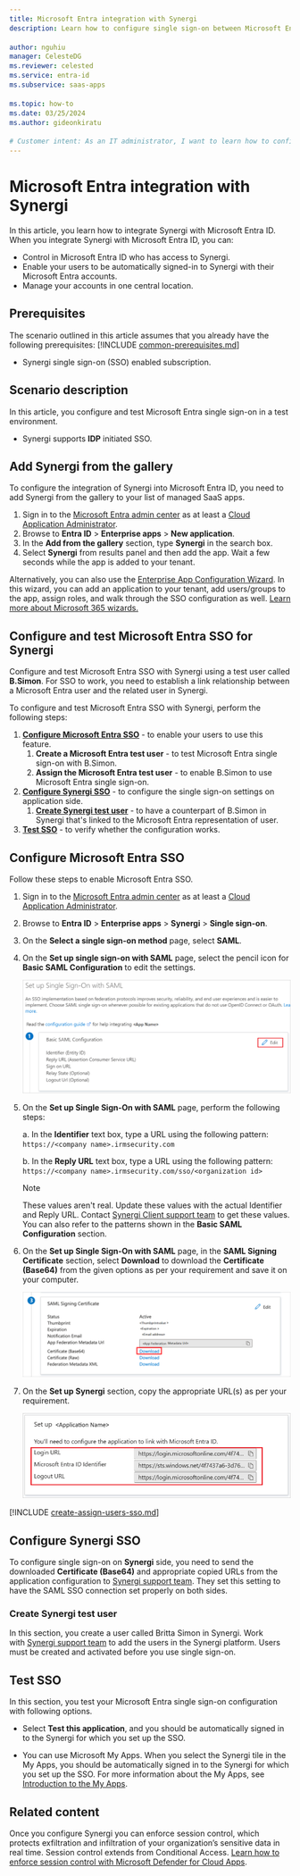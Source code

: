 ```yaml
---
title: Microsoft Entra integration with Synergi
description: Learn how to configure single sign-on between Microsoft Entra ID and Synergi.

author: nguhiu
manager: CelesteDG
ms.reviewer: celested
ms.service: entra-id
ms.subservice: saas-apps

ms.topic: how-to
ms.date: 03/25/2024
ms.author: gideonkiratu

# Customer intent: As an IT administrator, I want to learn how to configure single sign-on between Microsoft Entra ID and Synergi so that I can control who has access to Synergi, enable automatic sign-in with Microsoft Entra accounts, and manage my accounts in one central location.
---
```

# Microsoft Entra integration with Synergi

In this article,  you learn how to integrate Synergi with Microsoft Entra ID. When you integrate Synergi with Microsoft Entra ID, you can:

* Control in Microsoft Entra ID who has access to Synergi.
* Enable your users to be automatically signed-in to Synergi with their Microsoft Entra accounts.
* Manage your accounts in one central location.

## Prerequisites
The scenario outlined in this article assumes that you already have the following prerequisites:
[!INCLUDE [common-prerequisites.md](~/identity/saas-apps/includes/common-prerequisites.md)]
* Synergi single sign-on (SSO) enabled subscription.

## Scenario description

In this article,  you configure and test Microsoft Entra single sign-on in a test environment.

* Synergi supports **IDP** initiated SSO.

## Add Synergi from the gallery

To configure the integration of Synergi into Microsoft Entra ID, you need to add Synergi from the gallery to your list of managed SaaS apps.

1. Sign in to the [Microsoft Entra admin center](https://entra.microsoft.com) as at least a [Cloud Application Administrator](~/identity/role-based-access-control/permissions-reference.md#cloud-application-administrator).
1. Browse to **Entra ID** > **Enterprise apps** > **New application**.
1. In the **Add from the gallery** section, type **Synergi** in the search box.
1. Select **Synergi** from results panel and then add the app. Wait a few seconds while the app is added to your tenant.

 Alternatively, you can also use the [Enterprise App Configuration Wizard](https://portal.office.com/AdminPortal/home?Q=Docs#/azureadappintegration). In this wizard, you can add an application to your tenant, add users/groups to the app, assign roles, and walk through the SSO configuration as well. [Learn more about Microsoft 365 wizards.](/microsoft-365/admin/misc/azure-ad-setup-guides)

<a name='configure-and-test-azure-ad-sso-for-synergi'></a>

## Configure and test Microsoft Entra SSO for Synergi

Configure and test Microsoft Entra SSO with Synergi using a test user called **B.Simon**. For SSO to work, you need to establish a link relationship between a Microsoft Entra user and the related user in Synergi.

To configure and test Microsoft Entra SSO with Synergi, perform the following steps:

1. **[Configure Microsoft Entra SSO](#configure-azure-ad-sso)** - to enable your users to use this feature.
    1. **Create a Microsoft Entra test user** - to test Microsoft Entra single sign-on with B.Simon.
    1. **Assign the Microsoft Entra test user** - to enable B.Simon to use Microsoft Entra single sign-on.
1. **[Configure Synergi SSO](#configure-synergi-sso)** - to configure the single sign-on settings on application side.
    1. **[Create Synergi test user](#create-synergi-test-user)** - to have a counterpart of B.Simon in Synergi that's linked to the Microsoft Entra representation of user.
1. **[Test SSO](#test-sso)** - to verify whether the configuration works.

<a name='configure-azure-ad-sso'></a>

## Configure Microsoft Entra SSO

Follow these steps to enable Microsoft Entra SSO.

1. Sign in to the [Microsoft Entra admin center](https://entra.microsoft.com) as at least a [Cloud Application Administrator](~/identity/role-based-access-control/permissions-reference.md#cloud-application-administrator).
1. Browse to **Entra ID** > **Enterprise apps** > **Synergi** > **Single sign-on**.
1. On the **Select a single sign-on method** page, select **SAML**.
1. On the **Set up single sign-on with SAML** page, select the pencil icon for **Basic SAML Configuration** to edit the settings.

   ![Edit Basic SAML Configuration](common/edit-urls.png)

1. On the **Set up Single Sign-On with SAML** page, perform the following steps:

    a. In the **Identifier** text box, type a URL using the following pattern:
    `https://<company name>.irmsecurity.com`

    b. In the **Reply URL** text box, type a URL using the following pattern:
    `https://<company name>.irmsecurity.com/sso/<organization id>`

	> [!NOTE]
	> These values aren't real. Update these values with the actual Identifier and Reply URL. Contact [Synergi Client support team](https://www.irmsecurity.com/contact/) to get these values. You can also refer to the patterns shown in the **Basic SAML Configuration** section.

1. On the **Set up Single Sign-On with SAML** page, in the **SAML Signing Certificate** section, select **Download** to download the **Certificate (Base64)** from the given options as per your requirement and save it on your computer.

	![The Certificate download link](common/certificatebase64.png)

1. On the **Set up Synergi** section, copy the appropriate URL(s) as per your requirement.

	![Copy configuration URLs](common/copy-configuration-urls.png)

<a name='create-an-azure-ad-test-user'></a>

[!INCLUDE [create-assign-users-sso.md](~/identity/saas-apps/includes/create-assign-users-sso.md)]

## Configure Synergi SSO

To configure single sign-on on **Synergi** side, you need to send the downloaded **Certificate (Base64)** and appropriate copied URLs from the application configuration to [Synergi support team](https://www.irmsecurity.com/contact/). They set this setting to have the SAML SSO connection set properly on both sides.

### Create Synergi test user

In this section, you create a user called Britta Simon in Synergi. Work with [Synergi support team](https://www.irmsecurity.com/contact/) to add the users in the Synergi platform. Users must be created and activated before you use single sign-on.

## Test SSO

In this section, you test your Microsoft Entra single sign-on configuration with following options.

* Select **Test this application**, and you should be automatically signed in to the Synergi for which you set up the SSO.

* You can use Microsoft My Apps. When you select the Synergi tile in the My Apps, you should be automatically signed in to the Synergi for which you set up the SSO. For more information about the My Apps, see [Introduction to the My Apps](https://support.microsoft.com/account-billing/sign-in-and-start-apps-from-the-my-apps-portal-2f3b1bae-0e5a-4a86-a33e-876fbd2a4510).

## Related content

Once you configure Synergi you can enforce session control, which protects exfiltration and infiltration of your organization’s sensitive data in real time. Session control extends from Conditional Access. [Learn how to enforce session control with Microsoft Defender for Cloud Apps](/cloud-app-security/proxy-deployment-aad).
